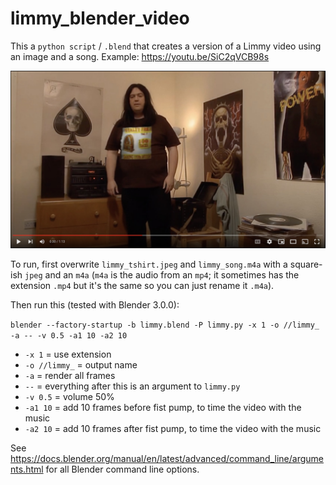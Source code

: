 # limmy_blender_video

This a `python script` / `.blend` that creates a version of a Limmy video using an image and a song.
Example: https://youtu.be/SiC2qVCB98s

![Example still](example_still.jpg?raw=true "Example still")

To run, first overwrite `limmy_tshirt.jpeg` and `limmy_song.m4a`
with a square-ish `jpeg` and an `m4a`
(`m4a` is the audio from an `mp4`;
it sometimes has the extension `.mp4` but it's the same so you can just rename it `.m4a`).

Then run this (tested with Blender 3.0.0):

```blender --factory-startup -b limmy.blend -P limmy.py -x 1 -o //limmy_ -a -- -v 0.5 -a1 10 -a2 10```

* `-x 1` = use extension
* `-o //limmy_` = output name
* `-a` = render all frames
* `--` = everything after this is an argument to `limmy.py`
* `-v 0.5` = volume 50%
* `-a1 10` = add 10 frames before fist pump, to time the video with the music
* `-a2 10` = add 10 frames after fist pump, to time the video with the music

See https://docs.blender.org/manual/en/latest/advanced/command_line/arguments.html for all Blender command line options.
